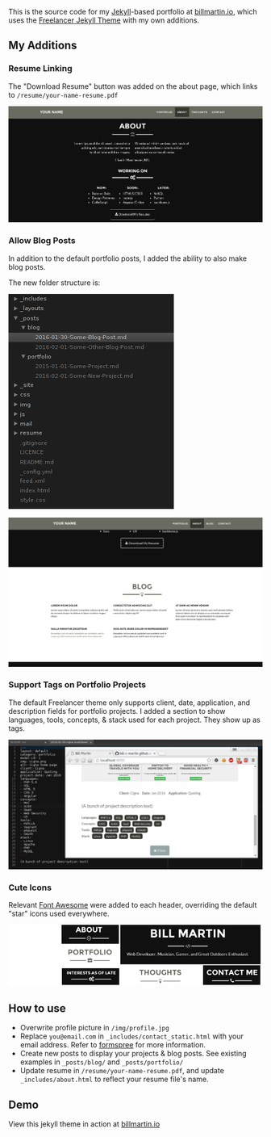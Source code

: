 This is the source code for my [Jekyll](https://jekyllrb.com/)-based portfolio at [billmartin.io](http://billmartin.io), which uses the [Freelancer Jekyll Theme](https://jeromelachaud.github.io/freelancer-theme) with my own additions.

## My Additions
### Resume Linking
The "Download Resume" button was added on the about page, which links to ```/resume/your-name-resume.pdf```

![Screenshot of "Download Resume" Button on About Page](/img/readme/resume_button.png)

### Allow Blog Posts
In addition to the default portfolio posts, I added the ability to also make blog posts.

The new folder structure is:

![Screenshot of posts folder structure for blog and portfolio posts](/img/readme/posts_folder_structure.png)

![Screenshot of example blog grid view](/img/readme/blog_screenshot.png)

### Support Tags on Portfolio Projects
The default Freelancer theme only supports client, date, application, and description fields for portfolio projects. I added a section to show languages, tools, concepts, & stack used for each project. They show up as tags.

![Screenshot of tags feature and markdown](/img/readme/tags.png)

### Cute Icons
Relevant [Font Awesome](https://fortawesome.github.io/Font-Awesome/) were added to each header, overriding the default "star" icons used everywhere.

![Screenshot of added header icons](/img/readme/icons.png)

## How to use
 - Overwrite profile picture in `/img/profile.jpg`
 - Replace `you@email.com` in `_includes/contact_static.html` with your email address. Refer to [formspree](http://formspree.io/) for more information.
 - Create new posts to display your projects & blog posts. See existing examples in ```_posts/blog/``` and ```_posts/portfolio/```
 - Update resume in ```/resume/your-name-resume.pdf```, and update ```_includes/about.html``` to reflect your resume file's name.

## Demo
View this jekyll theme in action at [billmartin.io](http://billmartin.io)
